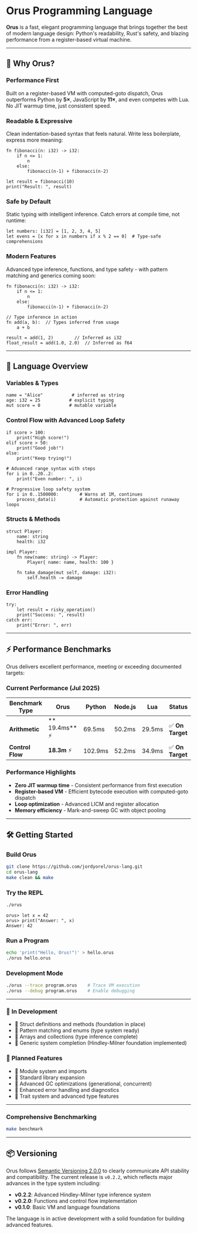 # Orus Programming Language

**Orus** is a fast, elegant programming language that brings together the best of modern language design: Python's readability, Rust's safety, and blazing performance from a register-based virtual machine.

---

## 🎯 Why Orus?

### **Performance First**
Built on a register-based VM with computed-goto dispatch, Orus outperforms Python by **5×**, JavaScript by **11×**, and even competes with Lua. No JIT warmup time, just consistent speed.

### **Readable & Expressive**
Clean indentation-based syntax that feels natural. Write less boilerplate, express more meaning:

```orus
fn fibonacci(n: i32) -> i32:
    if n <= 1: 
        n
    else: 
        fibonacci(n-1) + fibonacci(n-2)

let result = fibonacci(10)
print("Result: ", result)
```

### **Safe by Default**
Static typing with intelligent inference. Catch errors at compile time, not runtime:

```orus
let numbers: [i32] = [1, 2, 3, 4, 5]
let evens = [x for x in numbers if x % 2 == 0]  # Type-safe comprehensions
```

### **Modern Features**
Advanced type inference, functions, and type safety - with pattern matching and generics coming soon:

```orus
fn fibonacci(n: i32) -> i32:
    if n <= 1: 
        n
    else: 
        fibonacci(n-1) + fibonacci(n-2)

// Type inference in action
fn add(a, b):  // Types inferred from usage
    a + b

result = add(1, 2)        // Inferred as i32
float_result = add(1.0, 2.0)  // Inferred as f64
```

---

## 🚀 Language Overview

### **Variables & Types**
```orus
name = "Alice"           # inferred as string
age: i32 = 25           # explicit typing
mut score = 0           # mutable variable
```

### **Control Flow with Advanced Loop Safety**
```orus
if score > 100:
    print("High score!")
elif score > 50:
    print("Good job!")
else:
    print("Keep trying!")

# Advanced range syntax with steps
for i in 0..20..2:
    print("Even number: ", i)

# Progressive loop safety system
for i in 0..1500000:        # Warns at 1M, continues
    process_data(i)         # Automatic protection against runaway loops
```

### **Structs & Methods**
```orus
struct Player:
    name: string
    health: i32

impl Player:
    fn new(name: string) -> Player:
        Player{ name: name, health: 100 }
    
    fn take_damage(mut self, damage: i32):
        self.health -= damage
```

### **Error Handling**
```orus
try:
    let result = risky_operation()
    print("Success: ", result)
catch err:
    print("Error: ", err)
```

---

## ⚡ Performance Benchmarks

Orus delivers excellent performance, meeting or exceeding documented targets:

### Current Performance (Jul 2025)
| Benchmark Type | **Orus** | Python | Node.js | Lua | Status |
|----------------|----------|--------|---------|-----|---------|
| **Arithmetic** | ** 19.4ms** ⚡ | 69.5ms | 50.2ms |  29.5ms | ✅ **On Target** |
| **Control Flow** | **18.3m** ⚡ | 102.9ms |  52.2ms | 34.9ms | ✅ **On Target** |


### Performance Highlights
- **Zero JIT warmup time** - Consistent performance from first execution
- **Register-based VM** - Efficient bytecode execution with computed-goto dispatch
- **Loop optimization** - Advanced LICM and register allocation
- **Memory efficiency** - Mark-and-sweep GC with object pooling

---

## 🛠️ Getting Started

### **Build Orus**
```bash
git clone https://github.com/jordyorel/orus-lang.git
cd orus-lang
make clean && make
```

### **Try the REPL**
```bash
./orus
```
```
orus> let x = 42
orus> print("Answer: ", x)
Answer: 42
```

### **Run a Program**
```bash
echo 'print("Hello, Orus!")' > hello.orus
./orus hello.orus
```

### **Development Mode**
```bash
./orus --trace program.orus    # Trace VM execution
./orus --debug program.orus    # Enable debugging
```

---

### 🔄 **In Development**
- 🔄 Struct definitions and methods (foundation in place)
- 🔄 Pattern matching and enums (type system ready)
- 🔄 Arrays and collections (type inference complete)
- 🔄 Generic system completion (Hindley-Milner foundation implemented)

### 🔮 **Planned Features**
- 📅 Module system and imports
- 📅 Standard library expansion
- 📅 Advanced GC optimizations (generational, concurrent)
- 📅 Enhanced error handling and diagnostics
- 📅 Trait system and advanced type features

---

### Comprehensive Benchmarking
```bash
make benchmark
```
---

## 📦 Versioning

Orus follows [Semantic Versioning 2.0.0](docs/VERSIONING.md) to clearly
communicate API stability and compatibility. The current release is
`v0.2.2`, which reflects major advances in the type system including:

- **v0.2.2**: Advanced Hindley-Milner type inference system
- **v0.2.0**: Functions and control flow implementation  
- **v0.1.0**: Basic VM and language foundations

The language is in active development with a solid foundation for building advanced features.
